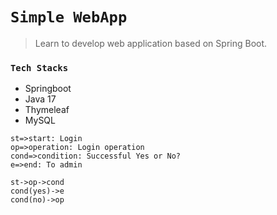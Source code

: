 # `Simple WebApp`

> Learn to develop web application based on Spring Boot.


### `Tech Stacks`
- Springboot 
- Java 17
- Thymeleaf
- MySQL

```flow
st=>start: Login
op=>operation: Login operation
cond=>condition: Successful Yes or No?
e=>end: To admin

st->op->cond
cond(yes)->e
cond(no)->op
```


